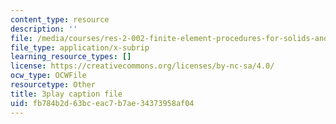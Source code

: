 ```yaml
---
content_type: resource
description: ''
file: /media/courses/res-2-002-finite-element-procedures-for-solids-and-structures-spring-2010/fb784b2d63bceac7b7ae34373958af04_20WSeL4tz2k.srt
file_type: application/x-subrip
learning_resource_types: []
license: https://creativecommons.org/licenses/by-nc-sa/4.0/
ocw_type: OCWFile
resourcetype: Other
title: 3play caption file
uid: fb784b2d-63bc-eac7-b7ae-34373958af04
---
```

